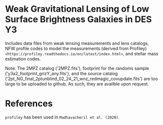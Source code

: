 # Weak Gravitational Lensing of Low Surface Brightness Galaxies in DES Y3

Includes data files from weak lensing measurements and lens catalogs, NFW profile codes to model the measurements (derived from Profiley) `<https://profiley.readthedocs.io/en/latest/index.html>`, and stellar mass estimation codes.

Note: The 2MPZ catalog ('2MPZ.fits'), footprint for the randoms sample ('y3a2_footprint_grizY_any.fits'), and the source catalog ('2pt_NG_final_2ptunblind_02_24_21_wnz_redmagic_covupdate.fits') are too large to be uploaded to github. As such, they are availble upon request. 

References
==========
``profiley`` has been used in `Madhavacheril et al. (2020)`.
